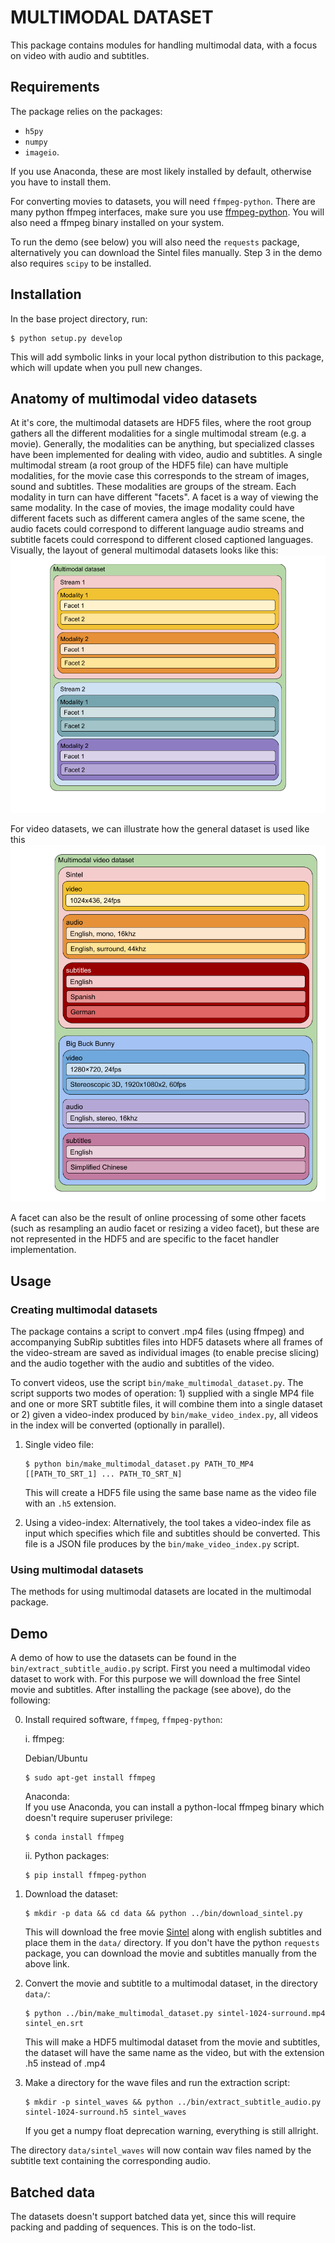 # MULTIMODAL DATASET

This package contains modules for handling multimodal data, with a focus on video with audio and subtitles.

## Requirements
The package relies on the packages:
 - `h5py`
 - `numpy`
 - `imageio`.

If you use Anaconda, these are most likely installed by default, otherwise you have to install them.

For converting movies to datasets, you will need `ffmpeg-python`. There are many python ffmpeg interfaces, make sure you use [ffmpeg-python](https://github.com/kkroening/ffmpeg-python). 
You will also need a ffmpeg binary installed on your system.

To run the demo (see below) you will also need the `requests` package, 
alternatively you can download the Sintel files manually. 
Step 3 in the demo also requires `scipy` to be installed.

## Installation
In the base project directory, run:
```text
$ python setup.py develop
```
This will add symbolic links in your local python distribution to this package, which will 
update  when you pull new changes.

## Anatomy of multimodal video datasets
At it's core, the multimodal datasets are HDF5 files, where the root group gathers all the different modalities for a 
single multimodal stream (e.g. a movie). 
Generally, the modalities can be anything, but specialized classes have been implemented for dealing with video, audio and 
subtitles.
A single multimodal stream (a root group of the HDF5 file) can have multiple modalities, for the movie case this
corresponds to the stream of images, sound and subtitles. These modalities are groups of the stream. Each modality in 
turn can have different "facets". A facet is a way of viewing the same modality. In the case of movies, the image 
modality could have different facets such as different camera angles of the same scene, the audio facets could 
correspond to different language audio streams and subtitle facets could correspond to different closed captioned 
languages.
Visually, the layout of general multimodal datasets looks like this:
![alt text](doc/images/multimodal_general.png "Illustration of general multimodal dataset organization")

For video datasets, we can illustrate how the general dataset is used like this
![alt text](doc/images/multimodal_video.png "Illustration of multimodal video dataset organization")

A facet can also be the result of online processing of some other facets (such as resampling an audio facet or resizing 
a video facet), but these are not represented in the HDF5 and are specific to the facet handler implementation.


## Usage

### Creating multimodal datasets
The package contains a script to convert .mp4 files (using ffmpeg) and accompanying SubRip subtitles files into HDF5 
datasets where all frames of the video-stream are saved as individual images (to enable precise slicing) and the audio 
together with the audio and subtitles of the video.   

To convert videos, use the script `bin/make_multimodal_dataset.py`. The script supports two modes of operation: 1) supplied with a single MP4 file and one or more SRT subtitle files, it will combine them into a single dataset or 2) 
given a video-index produced by `bin/make_video_index.py`, all videos in the index will be converted (optionally in parallel). 

1. Single video file:
    ```text   
    $ python bin/make_multimodal_dataset.py PATH_TO_MP4 [[PATH_TO_SRT_1] ... PATH_TO_SRT_N]
    ```
    This will create a HDF5 file using the same base name as the video file with an `.h5` extension.

2. Using a video-index:
    Alternatively, the tool takes a video-index file as input which specifies which file and subtitles should be converted. 
    This file is a JSON file produces by the `bin/make_video_index.py` script.
     

### Using multimodal datasets
The methods for using multimodal datasets are located in the multimodal package. 

## Demo
A demo of how to use the datasets can be found in the `bin/extract_subtitle_audio.py` script. First you need a 
multimodal video dataset to work with. For this purpose we will download the free Sintel movie and subtitles. After 
installing the package (see above), do the following:

0. Install required software, `ffmpeg`, `ffmpeg-python`:
   
   i. ffmpeg:
      
      Debian/Ubuntu 
      ```text   
      $ sudo apt-get install ffmpeg
      ```
      
      Anaconda:      
      If you use Anaconda, you can install a python-local ffmpeg binary which doesn't require superuser privilege:
      ```text   
      $ conda install ffmpeg
      ```
            
   ii. Python packages: 
      ```text   
      $ pip install ffmpeg-python
      ```
      
1. Download the dataset:
   ```text
   $ mkdir -p data && cd data && python ../bin/download_sintel.py
   ```
   This will download the free movie [Sintel](https://durian.blender.org/) along with english subtitles and place them in the `data/` directory.
   If you don't have the python `requests` package, you can download the movie and subtitles manually from the above link.

2. Convert the movie and subtitle to a multimodal dataset, in the directory `data/`:
   ```text
   $ python ../bin/make_multimodal_dataset.py sintel-1024-surround.mp4 sintel_en.srt
   ```
   This will make a HDF5 multimodal dataset from the movie and subtitles, the dataset will have the same name as the video, but with the extension .h5 instead of .mp4

3. Make a directory for the wave files and run the extraction script:
   ```text
   $ mkdir -p sintel_waves && python ../bin/extract_subtitle_audio.py sintel-1024-surround.h5 sintel_waves
   ```
   If you get a numpy float deprecation warning, everything is still allright.

The directory `data/sintel_waves` will now contain wav files named by the subtitle text containing the corresponding audio.

## Batched data
The datasets doesn't support batched data yet, since this will 
require packing and padding of sequences. This is on the todo-list.